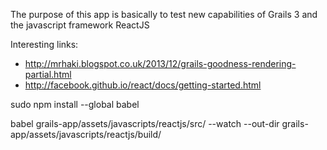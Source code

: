 The purpose of this app is basically to test new capabilities of Grails 3 and the javascript framework ReactJS

Interesting links:

* http://mrhaki.blogspot.co.uk/2013/12/grails-goodness-rendering-partial.html
* http://facebook.github.io/react/docs/getting-started.html

sudo npm install --global babel

babel grails-app/assets/javascripts/reactjs/src/ --watch --out-dir grails-app/assets/javascripts/reactjs/build/
